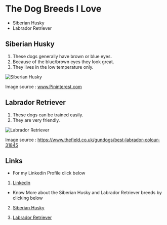 # The Dog Breeds I Love
- Siberian Husky
- Labrador Retriever
## Siberian Husky
1. These dogs generally have brown or blue eyes.
2. Because of the blue/brown eyes they look great.
3. They lives in the low temperature only.

![Siberian Husky](https://i.pinimg.com/originals/d5/a8/34/d5a834e6a8d9ede51cedbed7ccd2fa01.jpg)

Image source : www.Pininterest.com
## Labrador Retriever
1. These dogs can be trained easily.
2. They are very friendly.

![Labrador Retriever](https://keyassets.timeincuk.net/inspirewp/live/wp-content/uploads/sites/3/2016/04/Best-labrador-colour-630x400.jpg)
 
Image source : https://www.thefield.co.uk/gundogs/best-labrador-colour-31845
## Links

- For my Linkedin Profile click below

1. [Linkedin](https://www.linkedin.com/in/bharath-kumar-gandhasiri-61a34914b/)


- Know More about the Siberian Husky and Labrador Retriever breeds by clicking below

2. [Siberian Husky](https://www.akc.org/dog-breeds/siberian-husky/)

3. [Labrador Retriever](https://thelabradorclub.com/)

